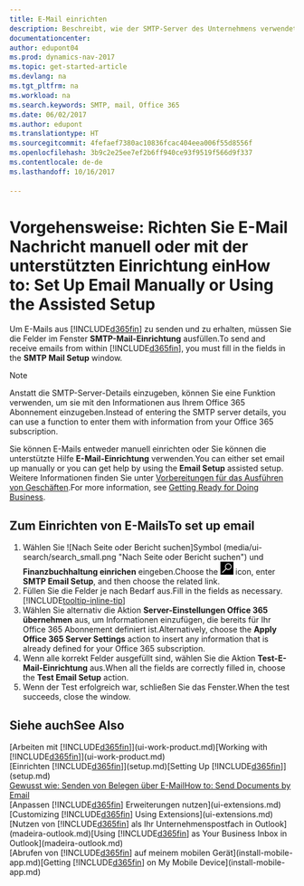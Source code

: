 ```yaml
---
title: E-Mail einrichten
description: Beschreibt, wie der SMTP-Server des Unternehmens verwendet wird, um in Dynamics NAV E-Mail zu senden und zu empfangen und wie die E-Mail-Servereinstellungen verwendet werden, die im Office 365-Abonnement erstellt wurden.
documentationcenter: 
author: edupont04
ms.prod: dynamics-nav-2017
ms.topic: get-started-article
ms.devlang: na
ms.tgt_pltfrm: na
ms.workload: na
ms.search.keywords: SMTP, mail, Office 365
ms.date: 06/02/2017
ms.author: edupont
ms.translationtype: HT
ms.sourcegitcommit: 4fefaef7380ac10836fcac404eea006f55d8556f
ms.openlocfilehash: 3b9c2e25ee7ef2b6ff940ce93f9519f566d9f337
ms.contentlocale: de-de
ms.lasthandoff: 10/16/2017

---
```

# <a name="how-to-set-up-email-manually-or-using-the-assisted-setup"></a><span data-ttu-id="e72b1-103">Vorgehensweise: Richten Sie E-Mail Nachricht manuell oder mit der unterstützten Einrichtung ein</span><span class="sxs-lookup"><span data-stu-id="e72b1-103">How to: Set Up Email Manually or Using the Assisted Setup</span></span>
<span data-ttu-id="e72b1-104">Um E-Mails aus [!INCLUDE[d365fin](includes/d365fin_md.md)] zu senden und zu erhalten, müssen Sie die Felder im Fenster **SMTP-Mail-Einrichtung** ausfüllen.</span><span class="sxs-lookup"><span data-stu-id="e72b1-104">To send and receive emails from within [!INCLUDE[d365fin](includes/d365fin_md.md)], you must fill in the fields in the **SMTP Mail Setup** window.</span></span>

> [!NOTE]  
>   <span data-ttu-id="e72b1-105">Anstatt die SMTP-Server-Details einzugeben, können Sie eine Funktion verwenden, um sie mit den Informationen aus Ihrem Office 365 Abonnement einzugeben.</span><span class="sxs-lookup"><span data-stu-id="e72b1-105">Instead of entering the SMTP server details, you can use a function to enter them with information from your Office 365 subscription.</span></span>

<span data-ttu-id="e72b1-106">Sie können E-Mails entweder manuell einrichten oder Sie können die unterstützte Hilfe **E-Mail-Einrichtung** verwenden.</span><span class="sxs-lookup"><span data-stu-id="e72b1-106">You can either set email up manually or you can get help by using the **Email Setup** assisted setup.</span></span> <span data-ttu-id="e72b1-107">Weitere Informationen finden Sie unter [Vorbereitungen für das Ausführen von Geschäften](ui-get-ready-business.md).</span><span class="sxs-lookup"><span data-stu-id="e72b1-107">For more information, see [Getting Ready for Doing Business](ui-get-ready-business.md).</span></span>  

## <a name="to-set-up-email"></a><span data-ttu-id="e72b1-108">Zum Einrichten von E-Mails</span><span class="sxs-lookup"><span data-stu-id="e72b1-108">To set up email</span></span>
1. <span data-ttu-id="e72b1-109">Wählen Sie ![Nach Seite oder Bericht suchen]Symbol (media/ui-search/search_small.png "Nach Seite oder Bericht suchen") und **Finanzbuchhaltung einrichen** eingeben.</span><span class="sxs-lookup"><span data-stu-id="e72b1-109">Choose the ![Search for Page or Report](media/ui-search/search_small.png "Search for Page or Report icon") icon, enter **SMTP Email Setup**, and then choose the related link.</span></span>
2. <span data-ttu-id="e72b1-110">Füllen Sie die Felder je nach Bedarf aus.</span><span class="sxs-lookup"><span data-stu-id="e72b1-110">Fill in the fields as necessary.</span></span> [!INCLUDE[tooltip-inline-tip](includes/tooltip-inline-tip_md.md)]
3. <span data-ttu-id="e72b1-111">Wählen Sie alternativ die Aktion **Server-Einstellungen Office 365 übernehmen** aus, um Informationen einzufügen, die bereits für Ihr Office 365 Abonnement definiert ist.</span><span class="sxs-lookup"><span data-stu-id="e72b1-111">Alternatively, choose the **Apply Office 365 Server Settings** action to insert any information that is already defined for your Office 365 subscription.</span></span>
4. <span data-ttu-id="e72b1-112">Wenn alle korrekt Felder ausgefüllt sind, wählen Sie die Aktion **Test-E-Mail-Einrichtung** aus.</span><span class="sxs-lookup"><span data-stu-id="e72b1-112">When all the fields are correctly filled in, choose the **Test Email Setup** action.</span></span>
5. <span data-ttu-id="e72b1-113">Wenn der Test erfolgreich war, schließen Sie das Fenster.</span><span class="sxs-lookup"><span data-stu-id="e72b1-113">When the test succeeds, close the window.</span></span>

## <a name="see-also"></a><span data-ttu-id="e72b1-114">Siehe auch</span><span class="sxs-lookup"><span data-stu-id="e72b1-114">See Also</span></span>  
<span data-ttu-id="e72b1-115">[Arbeiten mit [!INCLUDE[d365fin](includes/d365fin_md.md)]](ui-work-product.md)</span><span class="sxs-lookup"><span data-stu-id="e72b1-115">[Working with [!INCLUDE[d365fin](includes/d365fin_md.md)]](ui-work-product.md)</span></span>  
<span data-ttu-id="e72b1-116">[Einrichten [!INCLUDE[d365fin](includes/d365fin_md.md)]](setup.md)</span><span class="sxs-lookup"><span data-stu-id="e72b1-116">[Setting Up [!INCLUDE[d365fin](includes/d365fin_md.md)]](setup.md)</span></span>  
[<span data-ttu-id="e72b1-117">Gewusst wie: Senden von Belegen über E-Mail</span><span class="sxs-lookup"><span data-stu-id="e72b1-117">How to: Send Documents by Email</span></span>](ui-how-send-documents-email.md)  
<span data-ttu-id="e72b1-118">[Anpassen [!INCLUDE[d365fin](includes/d365fin_md.md)] Erweiterungen nutzen](ui-extensions.md)</span><span class="sxs-lookup"><span data-stu-id="e72b1-118">[Customizing [!INCLUDE[d365fin](includes/d365fin_md.md)] Using Extensions](ui-extensions.md)</span></span>  
<span data-ttu-id="e72b1-119">[Nutzen von [!INCLUDE[d365fin](includes/d365fin_md.md)] als Ihr Unternehmenspostfach in Outlook](madeira-outlook.md)</span><span class="sxs-lookup"><span data-stu-id="e72b1-119">[Using [!INCLUDE[d365fin](includes/d365fin_md.md)] as Your Business Inbox in Outlook](madeira-outlook.md)</span></span>  
<span data-ttu-id="e72b1-120">[Abrufen von [!INCLUDE[d365fin](includes/d365fin_md.md)] auf meinem mobilen Gerät](install-mobile-app.md)</span><span class="sxs-lookup"><span data-stu-id="e72b1-120">[Getting [!INCLUDE[d365fin](includes/d365fin_md.md)] on My Mobile Device](install-mobile-app.md)</span></span>

